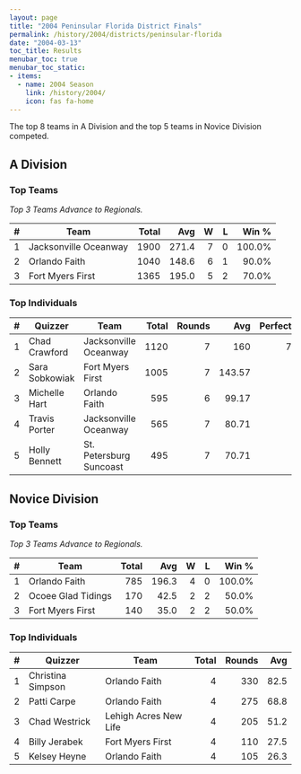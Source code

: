 ```yaml
---
layout: page
title: "2004 Peninsular Florida District Finals"
permalink: /history/2004/districts/peninsular-florida
date: "2004-03-13"
toc_title: Results
menubar_toc: true
menubar_toc_static:
- items:
  - name: 2004 Season
    link: /history/2004/
    icon: fas fa-home
---
```


The top 8 teams in A Division and the top 5 teams in Novice Division competed.

## A Division

### Top Teams

*Top 3 Teams Advance to Regionals.*

|    # | Team                  | Total |   Avg |    W |    L |  Win % |
| ---: | --------------------- | ----: | ----: | ---: | ---: | -----: |
|    1 | Jacksonville Oceanway |  1900 | 271.4 |    7 |    0 | 100.0% |
|    2 | Orlando Faith         |  1040 | 148.6 |    6 |    1 |  90.0% |
|    3 | Fort Myers First      |  1365 | 195.0 |    5 |    2 |  70.0% |

### Top Individuals

|    # | Quizzer        | Team                    | Total | Rounds |    Avg | Perfect |
| ---: | -------------- | ----------------------- | ----: | -----: | -----: | ------: |
|    1 | Chad Crawford  | Jacksonville Oceanway   |  1120 |      7 |    160 |       7 |
|    2 | Sara Sobkowiak | Fort Myers First        |  1005 |      7 | 143.57 |         |
|    3 | Michelle Hart  | Orlando Faith           |   595 |      6 |  99.17 |         |
|    4 | Travis Porter  | Jacksonville Oceanway   |   565 |      7 |  80.71 |         |
|    5 | Holly Bennett  | St. Petersburg Suncoast |   495 |      7 |  70.71 |         |

## Novice Division

### Top Teams

*Top 3 Teams Advance to Regionals.*

|    # | Team               | Total |   Avg |    W |    L |  Win % |
| ---: | ------------------ | ----: | ----: | ---: | ---: | -----: |
|    1 | Orlando Faith      |   785 | 196.3 |    4 |    0 | 100.0% |
|    2 | Ocoee Glad Tidings |   170 |  42.5 |    2 |    2 |  50.0% |
|    3 | Fort Myers First   |   140 |  35.0 |    2 |    2 |  50.0% |

### Top Individuals

|    # | Quizzer           | Team                  | Total | Rounds |  Avg |
| ---: | ----------------- | --------------------- | ----: | -----: | ---: |
|    1 | Christina Simpson | Orlando Faith         |     4 |    330 | 82.5 |
|    2 | Patti Carpe       | Orlando Faith         |     4 |    275 | 68.8 |
|    3 | Chad Westrick     | Lehigh Acres New Life |     4 |    205 | 51.2 |
|    4 | Billy Jerabek     | Fort Myers First      |     4 |    110 | 27.5 |
|    5 | Kelsey Heyne      | Orlando Faith         |     4 |    105 | 26.3 |

